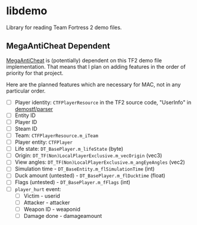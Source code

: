 # libdemo

Library for reading Team Fortress 2 demo files.

## MegaAntiCheat Dependent

[MegaAntiCheat](https://github.com/MegaAntiCheat) is (potentially) dependent on
this TF2 demo file implementation. That means that I plan on adding features in
the order of priority for that project.

Here are the planned features which are necessary for MAC, not in any particular
order.

- [ ] Player identity: ``CTFPlayerResource`` in the TF2 source code, "UserInfo" in
[demostf/parser](https://github.com/demostf/parser)
- [ ] Entity ID
- [ ] Player ID
- [ ] Steam ID
- [ ] Team: ``CTFPlayerResource.m_iTeam``
- [ ] Player entity: ``CTFPlayer``
- [ ] Life state: ``DT_BasePlayer.m_lifeState`` (byte)
- [ ] Origin: ``DT_TF(Non)LocalPlayerExclusive.m_vecOrigin`` (vec3)
- [ ] View angles: ``DT_TF(Non)LocalPlayerExclusive.m_angEyeAngles`` (vec2)
- [ ] Simulation time - ``DT_BaseEntity.m_flSimulationTime`` (int)
- [ ] Duck amount (untested) - ``DT_BasePlayer.m_flDucktime`` (float)
- [ ] Flags (untested) - ``DT_BasePlayer.m_fFlags`` (int)
- [ ] ``player_hurt`` event:
  - [ ] Victim - userid
  - [ ] Attacker - attacker
  - [ ] Weapon ID - weaponid
  - [ ] Damage done - damageamount
